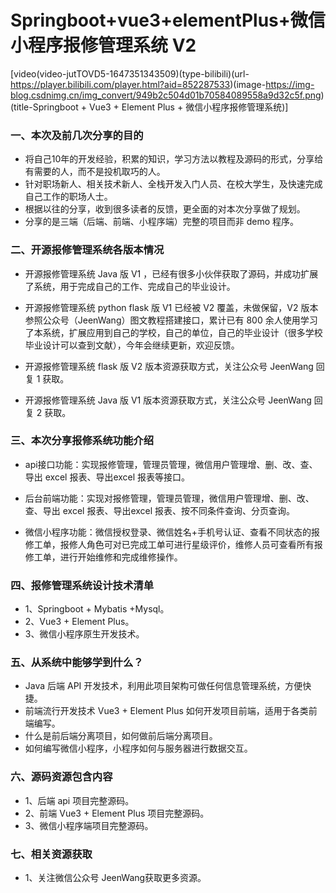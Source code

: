 # Springboot+vue3+elementPlus+微信小程序报修管理系统 V2 


[video(video-jutTOVD5-1647351343509)(type-bilibili)(url-https://player.bilibili.com/player.html?aid=852287533)(image-https://img-blog.csdnimg.cn/img_convert/949b2c504d01b70584089558a9d32c5f.png)(title-Springboot + Vue3 + Element Plus + 微信小程序报修管理系统)]

### 一、本次及前几次分享的目的
- 将自己10年的开发经验，积累的知识，学习方法以教程及源码的形式，分享给有需要的人，而不是投机取巧的人。
- 针对职场新人、相关技术新人、全栈开发入门人员、在校大学生，及快速完成自己工作的职场人士。
- 根据以往的分享，收到很多读者的反馈，更全面的对本次分享做了规划。
- 分享的是三端（后端、前端、小程序端）完整的项目而非 demo 程序。

### 二、开源报修管理系统各版本情况

- 开源报修管理系统 Java 版 V1 ，已经有很多小伙伴获取了源码，并成功扩展了系统，用于完成自己的工作、完成自己的毕业设计。

- 开源报修管理系统 python flask 版 V1 已经被 V2 覆盖，未做保留，V2 版本参照公众号（JeenWang）图文教程搭建接口，累计已有 800 余人使用学习了本系统，扩展应用到自己的学校，自己的单位，自己的毕业设计（很多学校毕业设计可以查到文献），今年会继续更新，欢迎反馈。

- 开源报修管理系统 flask 版 V2 版本资源获取方式，关注公众号 JeenWang 回复 1 获取。

- 开源报修管理系统 Java 版 V1 版本资源获取方式，关注公众号 JeenWang 回复 2 获取。


### 三、本次分享报修系统功能介绍

 - api接口功能：实现报修管理，管理员管理，微信用户管理增、删、改、查、导出 excel 报表、导出excel 报表等接口。
 
 - 后台前端功能：实现对报修管理，管理员管理，微信用户管理增、删、改、查、导出 excel 报表、导出excel 报表、按不同条件查询、分页查询。
 
 - 微信小程序功能：微信授权登录、微信姓名+手机号认证、查看不同状态的报修工单，报修人角色可对已完成工单可进行星级评价，维修人员可查看所有报修工单，进行开始维修和完成维修操作。

### 四、报修管理系统设计技术清单
- 1、Springboot + Mybatis +Mysql。
- 2、Vue3 + Element Plus。
- 3、微信小程序原生开发技术。

### 五、从系统中能够学到什么？

- Java 后端 API 开发技术，利用此项目架构可做任何信息管理系统，方便快捷。
- 前端流行开发技术 Vue3 + Element Plus 如何开发项目前端，适用于各类前端编写。
- 什么是前后端分离项目，如何做前后端分离项目。
- 如何编写微信小程序，小程序如何与服务器进行数据交互。
 
### 六、源码资源包含内容
- 1、后端 api 项目完整源码。
- 2、前端 Vue3 + Element Plus 项目完整源码。
- 3、微信小程序端项目完整源码。

### 七、相关资源获取
- 1、关注微信公众号 JeenWang获取更多资源。





